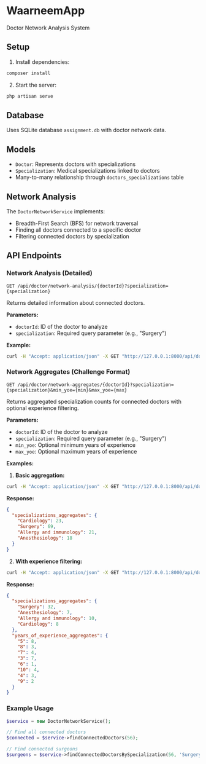 # WaarneemApp

Doctor Network Analysis System

## Setup

1. Install dependencies:
```bash
composer install
```

2. Start the server:
```bash
php artisan serve
```

## Database

Uses SQLite database `assignment.db` with doctor network data.

## Models

- `Doctor`: Represents doctors with specializations
- `Specialization`: Medical specializations linked to doctors
- Many-to-many relationship through `doctors_specializations` table

## Network Analysis

The `DoctorNetworkService` implements:
- Breadth-First Search (BFS) for network traversal
- Finding all doctors connected to a specific doctor
- Filtering connected doctors by specialization

## API Endpoints

### Network Analysis (Detailed)
`GET /api/doctor/network-analysis/{doctorId}?specialization={specialization}`

Returns detailed information about connected doctors.

**Parameters:**
- `doctorId`: ID of the doctor to analyze
- `specialization`: Required query parameter (e.g., "Surgery")

**Example:**
```bash
curl -H "Accept: application/json" -X GET "http://127.0.0.1:8000/api/doctor/network-analysis/56?specialization=Surgery"
```

### Network Aggregates (Challenge Format)
`GET /api/doctor/network-aggregates/{doctorId}?specialization={specialization}&min_yoe={min}&max_yoe={max}`

Returns aggregated specialization counts for connected doctors with optional experience filtering.

**Parameters:**
- `doctorId`: ID of the doctor to analyze
- `specialization`: Required query parameter (e.g., "Surgery")
- `min_yoe`: Optional minimum years of experience
- `max_yoe`: Optional maximum years of experience

**Examples:**

1. **Basic aggregation:**
```bash
curl -H "Accept: application/json" -X GET "http://127.0.0.1:8000/api/doctor/network-aggregates/56?specialization=Surgery"
```

**Response:**
```json
{
  "specializations_aggregates": {
    "Cardiology": 23,
    "Surgery": 69,
    "Allergy and immunology": 21,
    "Anesthesiology": 18
  }
}
```

2. **With experience filtering:**
```bash
curl -H "Accept: application/json" -X GET "http://127.0.0.1:8000/api/doctor/network-aggregates/56?specialization=Surgery&min_yoe=3&max_yoe=10"
```

**Response:**
```json
{
  "specializations_aggregates": {
    "Surgery": 32,
    "Anesthesiology": 7,
    "Allergy and immunology": 10,
    "Cardiology": 8
  },
  "years_of_experience_aggregates": {
    "5": 8,
    "8": 3,
    "7": 4,
    "3": 7,
    "6": 1,
    "10": 4,
    "4": 3,
    "9": 2
  }
}
```

### Example Usage

```php
$service = new DoctorNetworkService();

// Find all connected doctors
$connected = $service->findConnectedDoctors(56);

// Find connected surgeons
$surgeons = $service->findConnectedDoctorsBySpecialization(56, 'Surgery');
```
